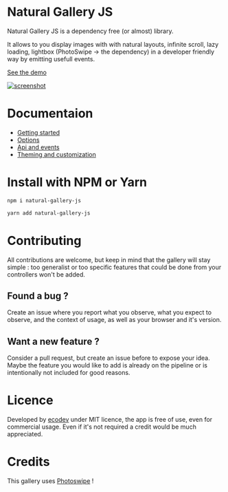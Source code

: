 Natural Gallery JS
============================

Natural Gallery JS is a dependency free (or almost) library. 

It allows to you display images with with natural layouts, infinite scroll, lazy loading, lightbox (PhotoSwipe -> the dependency) in a developer friendly way by emitting usefull events.

[See the demo](https://ecodev.github.io/natural-gallery-js/)

[![screenshot](https://ecodev.github.io/natural-gallery-js/assets/screenshot.png)](https://ecodev.github.io/natural-gallery-js/)


# Documentaion
* [Getting started](https://ecodev.github.io/natural-gallery-js/docs-getting-started.html)
* [Options](https://ecodev.github.io/natural-gallery-js/docs-options.html)
* [Api and events](https://ecodev.github.io/natural-gallery-js/docs-api.html)
* [Theming and customization](https://ecodev.github.io/natural-gallery-js/docs-theming.html)


# Install with NPM or Yarn

```sh
npm i natural-gallery-js
```

```sh
yarn add natural-gallery-js
```

# Contributing

All contributions are welcome, but keep in mind that the gallery will stay simple : too generalist or too specific features that could be done from your controllers won't be added.

## Found a bug ?

Create an issue where you report what you observe, what you expect to observe, and the context of usage, as well as your browser and it's version. 

## Want a new feature ?

Consider a pull request, but create an issue before to expose your idea. Maybe the feature you would like to add is already on the pipeline or is intentionally not included for good reasons. 

# Licence

Developed by [ecodev](https://ecodev.ch) under MIT licence, the app is free of use, even for commercial usage. Even if it's not required a credit would be much appreciated.

# Credits

This gallery uses [Photoswipe](http://photoswipe.com/) !
